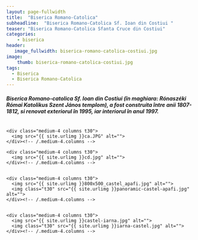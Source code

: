 ```yaml
---
layout: page-fullwidth
title:  "Biserica Romano-Catolica"
subheadline:  "Biserica Romano-Catolica Sf. Ioan din Costiui "
teaser: "Biserica Romano-Catolica Sfanta Cruce din Costiui"
categories:
    - biserica
header:
   image_fullwidth: biserica-romano-catolica-costiui.jpg
image:
    thumb: biserica-romano-catolica-costiui.jpg   
tags:
  - Biserica 
  - Biserica Romano-Catolica
---
```

##### Biserica Romano-catolica Sf. Ioan din Costiui (în maghiara: Rónaszéki Római Katolikus Szent János templom), a fost construita între anii 1807-1812, si renovat exteriorul în 1995, iar interiorul în anul 1997.

<!--more-->

<div class="row">
    <div class="medium-4 columns t30">
    <img src="{{ site.urlimg }}cc.jpg" alt="">
    </div><!-- /.medium-4.columns -->

    <div class="medium-4 columns t30">
      <img src="{{ site.urlimg }}ca.JPG" alt="">
    </div><!-- /.medium-4.columns -->

    <div class="medium-4 columns t30">
      <img src="{{ site.urlimg }}cd.jpg" alt="">
    </div><!-- /.medium-4.columns -->

</div><!-- /.row -->
<div class="row">
    <div class="medium-8 columns t30">
    <img src="{{ site.urlimg }}castelul-apaffi.jpg" alt="">
    </div><!-- /.medium-8.columns -->

    <div class="medium-4 columns t30">
      <img src="{{ site.urlimg }}800x500_castel_apafi.jpg" alt="">
      <img class="t30" src="{{ site.urlimg }}panoramic-castel-apafi.jpg" alt="">
    </div><!-- /.medium-4.columns -->

</div><!-- /.row -->


<div class="row">
    <div class="medium-8 columns t30">
    <img src="{{ site.urlimg }}castel-costiui.jpg" alt="">
    </div><!-- /.medium-8.columns -->

    <div class="medium-4 columns t30">
      <img src="{{ site.urlimg }}castel-iarna.jpg" alt="">
      <img class="t30" src="{{ site.urlimg }}iarna-castel.jpg" alt="">
    </div><!-- /.medium-4.columns -->

</div><!-- /.row -->

 [1]: http://foundation.zurb.com/docs/components/grid.html
